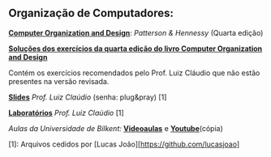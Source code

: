 Organização de Computadores:
----------------------------

[**Computer Organization and Design**][livro]: *Patterson & Hennessy* (Quarta edição)

[**Soluções dos exercícios da quarta edição do livro Computer Organization and Design**][respostas]

Contém os exercícios recomendados pelo Prof. Luiz Cláudio que não estão presentes na versão revisada.

[**Slides**][slides] *Prof. Luiz Claúdio* (senha: plug&pray) [1]

[**Laboratórios**][labs] *Prof. Luiz Claúdio* [1]

*Aulas da Universidade de Bilkent:* [**Videoaulas**][B1] e [**Youtube**][B2](cópia)


[1]: Arquivos cedidos por [Lucas João][https://github.com/lucasjoao]

[livro]: https://drive.google.com/file/d/0B8eSwDIKbcFKMTRTVVJyY2NPLU0
[respostas]: https://drive.google.com/file/d/0B8eSwDIKbcFKcGw2Vlp3X1BoMzQ
[slides]: https://drive.google.com/open?id=0By5MR9_jW5u5b25JaGpYRmlOU2c
[labs]: https://drive.google.com/open?id=0By5MR9_jW5u5R2kzZkszN0ZkUm8
[B1]:http://video.bilkent.edu.tr/course_videos.php?courseid=16

[B2]:https://www.youtube.com/watch?v=CDO28Esqmcg&list=PLhwVAYxlh5dvB1MkZrcRZy6x_a2yORNAu
